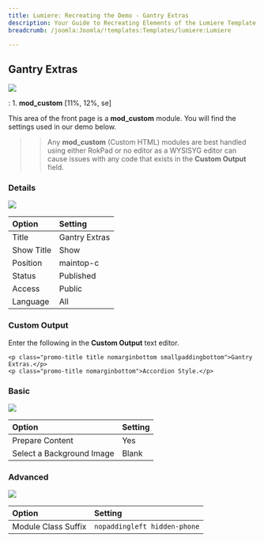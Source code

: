 ```yaml
---
title: Lumiere: Recreating the Demo - Gantry Extras
description: Your Guide to Recreating Elements of the Lumiere Template for Joomla
breadcrumb: /joomla:Joomla/!templates:Templates/lumiere:Lumiere

---
```


Gantry Extras
----
![][demo]

:   1. **mod_custom** [11%, 12%, se]

This area of the front page is a **mod_custom** module. You will find the settings used in our demo below.

>> Any **mod_custom** (Custom HTML) modules are best handled using either RokPad or no editor as a WYSISYG editor can cause issues with any code that exists in the **Custom Output** field.

### Details
![][demo2]

| Option     | Setting        |  
| :--------- | :------------- |  
| Title      | Gantry Extras  |  
| Show Title | Show           |  
| Position   | maintop-c      |  
| Status     | Published      |  
| Access     | Public         |  
| Language   | All            |  

### Custom Output
Enter the following in the **Custom Output** text editor.

~~~
<p class="promo-title title nomarginbottom smallpaddingbottom">Gantry Extras.</p>
<p class="promo-title nomarginbottom">Accordion Style.</p>
~~~

### Basic
![][demo3]

| Option                    | Setting |
| :------------------------ | :------ |
| Prepare Content           | Yes     |
| Select a Background Image | Blank   |

### Advanced
![][demo4]

| Option              | Setting                      |  
| :------------------ | :--------------------------- |  
| Module Class Suffix | `nopaddingleft hidden-phone` |    

[demo]: assets/demo_4.jpeg
[demo2]: assets/maintop_1.jpeg
[demo3]: assets/maintop_2.jpeg
[demo4]: assets/maintop_3.jpeg